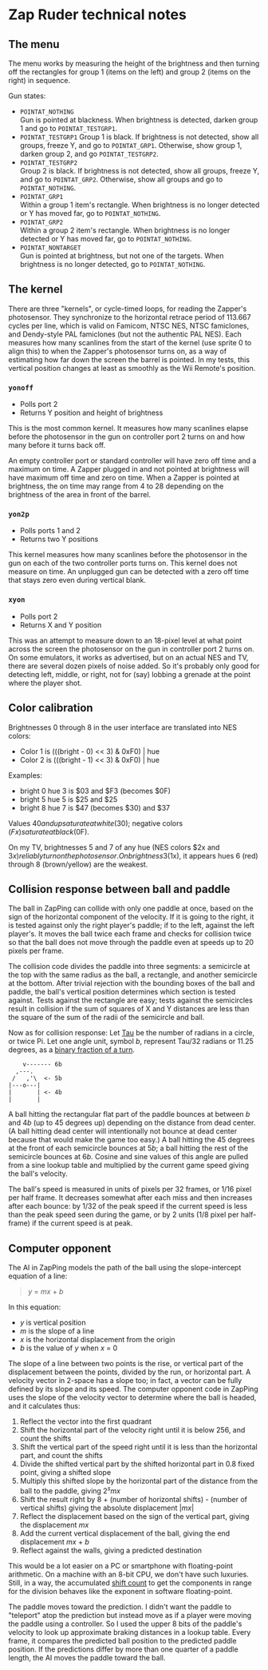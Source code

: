 Zap Ruder technical notes
=========================

The menu
--------

The menu works by measuring the height of the brightness and then
turning off the rectangles for group 1 (items on the left) and group
2 (items on the right) in sequence.

Gun states:

- `POINTAT_NOTHING`  
  Gun is pointed at blackness.
  When brightness is detected, darken group 1 and go to `POINTAT_TESTGRP1`.
- `POINTAT_TESTGRP1`
  Group 1 is black.
  If brightness is not detected, show all groups, freeze Y, and go to `POINTAT_GRP1`.
  Otherwise, show group 1, darken group 2, and go `POINTAT_TESTGRP2`.
- `POINTAT_TESTGRP2`  
  Group 2 is black.
  If brightness is not detected, show all groups, freeze Y, and go to `POINTAT_GRP2`.
  Otherwise, show all groups and go to `POINTAT_NOTHING`.
- `POINTAT_GRP1`  
  Within a group 1 item's rectangle.
  When brightness is no longer detected or Y has moved far, go to `POINTAT_NOTHING`.
- `POINTAT_GRP2`  
  Within a group 2 item's rectangle.
  When brightness is no longer detected or Y has moved far, go to `POINTAT_NOTHING`.
- `POINTAT_NONTARGET`  
  Gun is pointed at brightness, but not one of the targets.
  When brightness is no longer detected, go to `POINTAT_NOTHING`.

The kernel
-----------

There are three "kernels", or cycle-timed loops, for reading the
Zapper's photosensor.  They synchronize to the horizontal retrace
period of 113.667 cycles per line, which is valid on Famicom, NTSC
NES, NTSC famiclones, and Dendy-style PAL famiclones (but not the
authentic PAL NES).  Each measures how many scanlines from the start
of the kernel (use sprite 0 to align this) to when the Zapper's
photosensor turns on, as a way of estimating how far down the screen
the barrel is pointed.  In my tests, this vertical position changes
at least as smoothly as the Wii Remote's position.

### `yonoff`

- Polls port 2
- Returns Y position and height of brightness

This is the most common kernel.  It measures how many scanlines
elapse before the photosensor in the gun on controller port 2 turns
on and how many before it turns back off.

An empty controller port or standard controller will have zero off
time and a maximum on time.  A Zapper plugged in and not pointed at
brightness will have maximum off time and zero on time.  When a
Zapper is pointed at brightness, the on time may range from 4 to 28
depending on the brightness of the area in front of the barrel.

### `yon2p`

- Polls ports 1 and 2
- Returns two Y positions

This kernel measures how many scanlines before the photosensor in
the gun on each of the two controller ports turns on.  This kernel
does not measure on time.  An unplugged gun can be detected with
a zero off time that stays zero even during vertical blank.

### `xyon`

- Polls port 2
- Returns X and Y position

This was an attempt to measure down to an 18-pixel level at what
point across the screen the photosensor on the gun in controller port
2 turns on.  On some emulators, it works as advertised, but on an
actual NES and TV, there are several dozen pixels of noise added.
So it's probably only good for detecting left, middle, or right,
not for (say) lobbing a grenade at the point where the player shot.

Color calibration
-----------------

Brightnesses 0 through 8 in the user interface are translated into
NES colors:

- Color 1 is (((bright - 0) << 3) & 0xF0) | hue
- Color 2 is (((bright - 1) << 3) & 0xF0) | hue

Examples:

- bright 0 hue 3 is $03 and $F3 (becomes $0F)
- bright 5 hue 5 is $25 and $25
- bright 8 hue 7 is $47 (becomes $30) and $37

Values $40 and up saturate at white ($30); negative colors ($Fx)
saturate at black ($0F).

On my TV, brightnesses 5 and 7 of any hue (NES colors $2x and $3x)
reliably turn on the photosensor.  On brightness 3 ($1x), it appears
hues 6 (red) through 8 (brown/yellow) are the weakest.

Collision response between ball and paddle
------------------------------------------

The ball in ZapPing can collide with only one paddle at once, based
on the sign of the horizontal component of the velocity.  If it is
going to the right, it is tested against only the right player's
paddle; if to the left, against the left player's.  It moves
the ball twice each frame and checks for collision twice so that the
ball does not move through the paddle even at speeds up to 20 pixels
per frame.

The collision code divides the paddle into three segments: a
semicircle at the top with the same radius as the ball, a rectangle,
and another semicircle at the bottom.  After trivial rejection with
the bounding boxes of the ball and paddle, the ball's vertical
position determines which section is tested against.  Tests against
the rectangle are easy; tests against the semicircles result in
collision if the sum of squares of X and Y distances are less than
the square of the sum of the radii of the semicircle and ball.

Now as for collision response:  Let [Tau] be the number of radians
in a circle, or twice Pi.  Let one angle unit, symbol *b*, represent
Tau/32 radians or 11.25 degrees, as a [binary fraction of a turn].

        v------- 6b
      ,---.
     /   ,'\  <- 5b
    |---o---|
    |       | <- 4b
    |       |

A ball hitting the rectangular flat part of the paddle bounces at
between *b* and 4*b* (up to 45 degrees up) depending on the distance
from dead center.  (A ball hitting dead center will intentionally not
bounce at dead center because that would make the game too easy.)
A ball hitting the 45 degrees at the front of each semicircle bounces
at 5*b*; a ball hitting the rest of the semicircle bounces at 6*b*.
Cosine and sine values of this angle are pulled from a sine lookup
table and multiplied by the current game speed giving the ball's
velocity.

The ball's speed is measured in units of pixels per 32 frames, or
1/16 pixel per half frame.  It decreases somewhat after each miss and
then increases after each bounce: by 1/32 of the peak speed if the
current speed is less than the peak speed seen during the game, or by
2 units (1/8 pixel per half-frame) if the current speed is at peak.

[Tau]: https://tauday.com/
[binary fraction of a turn]: https://en.wikipedia.org/wiki/Binary_angular_measurement

Computer opponent
-----------------

The AI in ZapPing models the path of the ball using the
slope-intercept equation of a line:

> *y* = *mx* + *b*

In this equation:

- *y* is vertical position
- *m* is the slope of a line
- *x* is the horizontal displacement from the origin
- *b* is the value of *y* when *x* = 0

The slope of a line between two points is the rise, or vertical part
of the displacement between the points, divided by the run, or
horizontal part.  A velocity vector in 2-space has a slope too; in
fact, a vector can be fully defined by its slope and its speed.
The computer opponent code in ZapPing uses the slope of the velocity
vector to determine where the ball is headed, and it calculates thus:

1. Reflect the vector into the first quadrant
2. Shift the horizontal part of the velocity right until it is below
   256, and count the shifts
3. Shift the vertical part of the speed right until it is less than
   the horizontal part, and count the shifts
4. Divide the shifted vertical part by the shifted horizontal part
   in 0.8 fixed point, giving a shifted slope
5. Multiply this shifted slope by the horizontal part of the distance
   from the ball to the paddle, giving 2<sup>*s*</sup>*mx*
6. Shift the result right by
   8 + (number of horizontal shifts) - (number of vertical shifts)
   giving the absolute displacement |*mx*|
7. Reflect the displacement based on the sign of the vertical part,
   giving the displacement *mx*
8. Add the current vertical displacement of the ball, giving the
   end displacement *mx* + *b*
9. Reflect against the walls, giving a predicted destination

This would be a lot easier on a PC or smartphone with floating-point
arithmetic.  On a machine with an 8-bit CPU, we don't have such
luxuries.  Still, in a way, the accumulated [shift count] to get the
components in range for the division behaves like the exponent in
software floating-point.

The paddle moves toward the prediction.  I didn't want the paddle to
"teleport" atop the prediction but instead move as if a player were
moving the paddle using a controller.  So I used the upper 8 bits of
the paddle's velocity to look up approximate braking distances in a
lookup table.  Every frame, it compares the predicted ball
position to the predicted paddle position.  If the predictions differ
by more than one quarter of a paddle length, the AI moves the paddle
toward the ball.

[shift count]: https://en.wikipedia.org/wiki/Fixed-point_arithmetic#Scaling_and_renormalization
